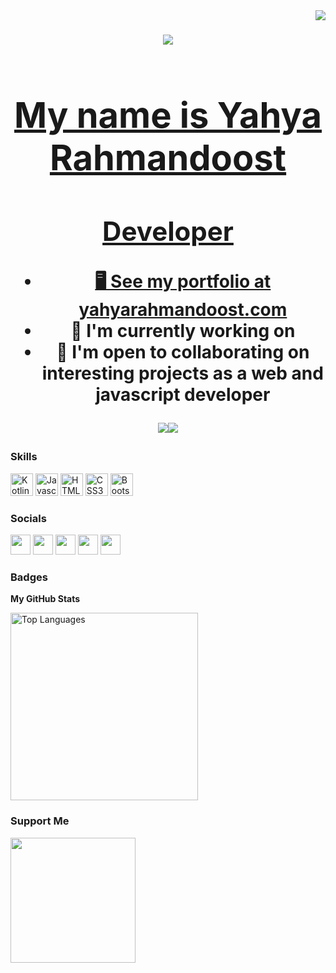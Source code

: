 <img align="right" src="https://visitor-badge.laobi.icu/badge?page_id=YoyoRahman.Yoyorahman" />

<h1 align="center">
<a href="https://git.io/typing-svg"><img src="https://readme-typing-svg.herokuapp.com?
font=Fira+Code&pause=1000&color=FF8956&center=true&vCenter=true&random=false&width=435&lines=Hi+There+%F0%9F%91%8B;Welcome+to+my+Github+%F0%9F%98%8A;I'm+Yahya+Rahmandoost+%E2%98%BA%EF%B8%8F%E2%9C%8C%EF%B8%8F"                                       
</h1>


My name is Yahya Rahmandoost
===============================

Developer
-----------------------------

*   🖥️  See my portfolio at [yahyarahmandoost.com](https://yahyarahmandoost.com)
*   🚀  I'm currently working on 
*   🤝  I'm open to collaborating on interesting projects as a web and javascript developer

<a href="https://www.twitter.com/YRahmandoost" target="_blank" rel="noreferrer"><img
                  src="https://img.shields.io/twitter/follow/Rahmandoost?logo=twitter&style=for-the-badge&color=0891b2&labelColor=1c1917"
                /></a><a href="https://www.github.com/YoyoRahman" target="_blank" rel="noreferrer"><img
                  src="https://img.shields.io/github/followers/YoyoRahman?logo=github&style=for-the-badge&color=0891b2&labelColor=1c1917" /></a>
                  
### Skills
<p align="left">
  <a href="https://kotlinlang.org/" target="_blank" rel="noreferrer"><img src="https://raw.githubusercontent.com/danielcranney/readme-generator/main/public/icons/skills/kotlin-colored.svg" width="36" height="36" alt="Kotlin" /></a>
<a href="https://developer.mozilla.org/en-US/docs/Web/JavaScript" target="_blank" rel="noreferrer"><img src="https://raw.githubusercontent.com/danielcranney/readme-generator/main/public/icons/skills/javascript-colored.svg" width="36" height="36" alt="Javascript" /></a>
  <a href="https://developer.mozilla.org/en-US/docs/Glossary/HTML5" target="_blank" rel="noreferrer"><img src="https://raw.githubusercontent.com/danielcranney/readme-generator/main/public/icons/skills/html5-colored.svg" width="36" height="36" alt="HTML5" /></a>
    <a href="https://developer.mozilla.org/en-US/docs/Web/CSS" target="_blank" rel="noreferrer"><img src="https://raw.githubusercontent.com/danielcranney/readme-generator/main/public/icons/skills/css3-colored.svg" width="36" height="36" alt="CSS3" /></a>
          <a href="https://getbootstrap.com/" target="_blank" rel="noreferrer"><img src="https://raw.githubusercontent.com/danielcranney/readme-generator/main/public/icons/skills/bootstrap-colored.svg" width="36" height="36" alt="Bootstrap" /></a>
</p>
                    
### Socials
                  
<p align="left">
    <a href="https://www.instagram.com/y.rahmandoost73" target="_blank" rel="noreferrer"><img src="https://raw.githubusercontent.com/danielcranney/readme-generator/main/public/icons/socials/instagram.svg" width="32" height="32" /></a>
<a href="https://www.github.com/YoyoRahman" target="_blank" rel="noreferrer"><img src="https://raw.githubusercontent.com/danielcranney/readme-generator/main/public/icons/socials/github-dark.svg" width="32" height="32" /></a>
  <a href="https://yahyarahmandoost.com" target="_blank" rel="noreferrer"><img src="https://raw.githubusercontent.com/danielcranney/readme-generator/main/public/icons/socials/hashnode.svg" width="32" height="32" /></a>
  <a href="https://www.linkedin.com/yahyarahmandoost" target="_blank" rel="noreferrer"><img src="https://raw.githubusercontent.com/danielcranney/readme-generator/main/public/icons/socials/linkedin.svg" width="32" height="32" /></a>
  <a href="https://www.twitter.com/YRahmandoost" target="_blank" rel="noreferrer"><img src="https://raw.githubusercontent.com/danielcranney/readme-generator/main/public/icons/socials/twitter.svg" width="32" height="32" /></a></p>

### Badges

<b>My GitHub Stats</b>

<a href="https://github.com/YoyoRahman" align="left"><img width="300" src="https://github-readme-stats.vercel.app/api/top-langs/?username=YoyoRahman&langs_count=10&title_color=0891b2&text_color=ffffff&icon_color=0891b2&bg_color=1c1917&hide_border=true&locale=en&custom_title=Top%20%Languages" alt="Top Languages" /></a>
### Support Me
<a href="https://www.buymeacoffee.com/yoyorahman"><img src="https://cdn.buymeacoffee.com/buttons/v2/default-yellow.png" width="200" /></a>
<!--
**YoyoRahman/YoyoRahman** is a ✨ _special_ ✨ repository because its `README.md` (this file) appears on your GitHub profile.

Here are some ideas to get you started:

- 🔭 I’m currently working on ...
- 🌱 I’m currently learning ...
- 👯 I’m looking to collaborate on ...
- 🤔 I’m looking for help with ...
- 💬 Ask me about ...
- 📫 How to reach me: ...
- 😄 Pronouns: ...
- ⚡ Fun fact: ...
-->
